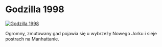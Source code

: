 Godzilla 1998 
=============
[![Godzilla 1998 ](http://vidos.pl/images/player.gif)](http://vidos.pl/godzilla-1998)

 Ogromny, zmutowany gad pojawia się u wybrzeży Nowego Jorku i sieje postrach na Manhattanie.
